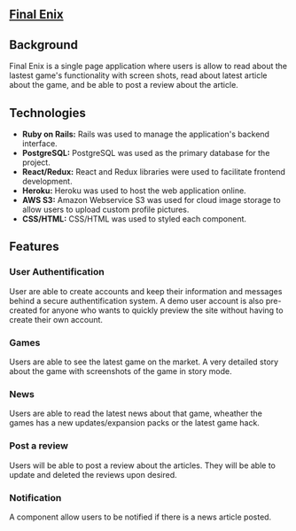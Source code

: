 ## [Final Enix](https://finalenix.herokuapp.com/#/)


## Background 
Final Enix is a single page application where users is allow to read about the lastest game's functionality with screen shots, read about latest article about the game, and be able to post a review about the article.

## Technologies
* **Ruby on Rails:** Rails was used to manage the application's backend interface.
* **PostgreSQL:** PostgreSQL was used as the primary database for the project. 
* **React/Redux:** React and Redux libraries were used to facilitate frontend development.
* **Heroku:** Heroku was used to host the web application online.
* **AWS S3:** Amazon Webservice S3 was used for cloud image storage to allow users to upload custom profile pictures.
* **CSS/HTML:** CSS/HTML was used to styled each component.

## Features

### User Authentification

User are able to create accounts and keep their information and messages behind a secure authentification system. A demo user account is also pre-created for anyone who wants to quickly preview the site without having to create their own account.

### Games
Users are able to see the latest game on the market. A very detailed story about the game with screenshots of the game in story mode.

### News
Users are able to read the latest news about that game, wheather the games has a new updates/expansion packs or the latest game hack.

### Post a review
Users will be able to post a review about the articles. They will be able to update and deleted the reviews upon desired.

### Notification
A component allow users to be notified if there is a news article posted.

